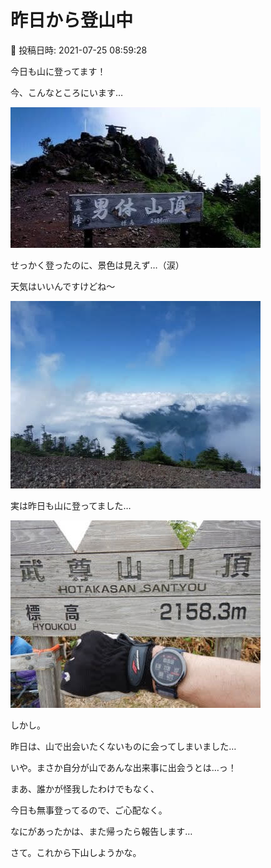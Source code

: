 # 昨日から登山中

📅 投稿日時: 2021-07-25 08:59:28

今日も山に登ってます！


今、こんなところにいます…




![32539fe64653d7eb5b06a3450dab81e2.jpg](images/32539fe64653d7eb5b06a3450dab81e2.jpg)




せっかく登ったのに、景色は見えず…（涙）


天気はいいんですけどね〜




![5d900ca4d1cfd51efdc4c76f21bab320.jpg](images/5d900ca4d1cfd51efdc4c76f21bab320.jpg)







実は昨日も山に登ってました…




![e60c0b8171aa26ed8b61ade084791be8.jpg](images/e60c0b8171aa26ed8b61ade084791be8.jpg)




しかし。


昨日は、山で出会いたくないものに会ってしまいました…


いや。まさか自分が山であんな出来事に出会うとは…っ！





まあ、誰かが怪我したわけでもなく、


今日も無事登ってるので、ご心配なく。


なにがあったかは、また帰ったら報告します…





さて。これから下山しようかな。
